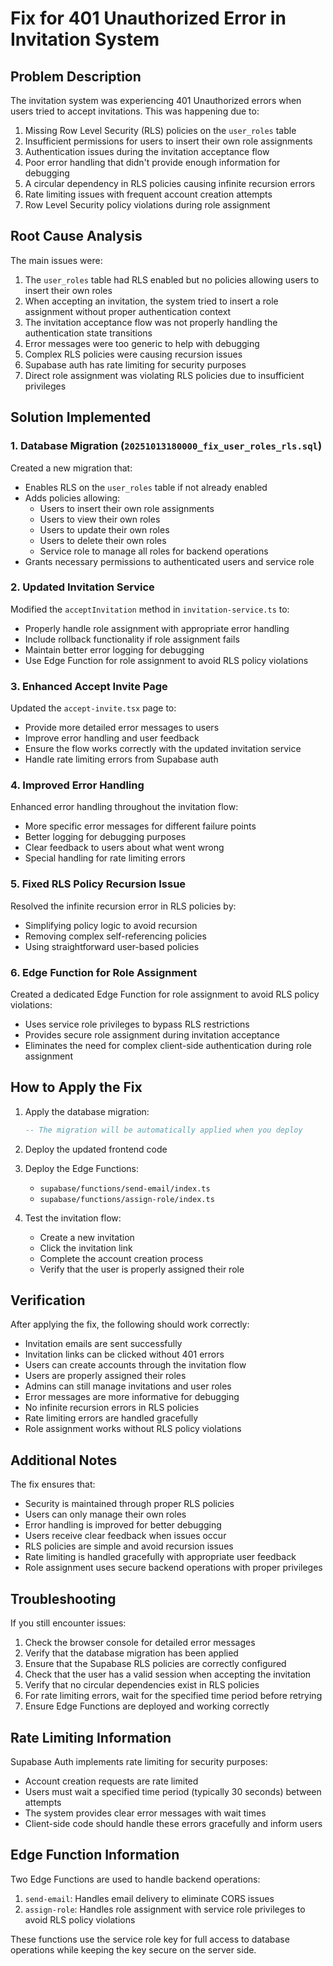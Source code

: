 # Fix for 401 Unauthorized Error in Invitation System

## Problem Description

The invitation system was experiencing 401 Unauthorized errors when users tried to accept invitations. This was happening due to:

1. Missing Row Level Security (RLS) policies on the `user_roles` table
2. Insufficient permissions for users to insert their own role assignments
3. Authentication issues during the invitation acceptance flow
4. Poor error handling that didn't provide enough information for debugging
5. A circular dependency in RLS policies causing infinite recursion errors
6. Rate limiting issues with frequent account creation attempts
7. Row Level Security policy violations during role assignment

## Root Cause Analysis

The main issues were:

1. The `user_roles` table had RLS enabled but no policies allowing users to insert their own roles
2. When accepting an invitation, the system tried to insert a role assignment without proper authentication context
3. The invitation acceptance flow was not properly handling the authentication state transitions
4. Error messages were too generic to help with debugging
5. Complex RLS policies were causing recursion issues
6. Supabase auth has rate limiting for security purposes
7. Direct role assignment was violating RLS policies due to insufficient privileges

## Solution Implemented

### 1. Database Migration (`20251013180000_fix_user_roles_rls.sql`)

Created a new migration that:

- Enables RLS on the `user_roles` table if not already enabled
- Adds policies allowing:
  - Users to insert their own role assignments
  - Users to view their own roles
  - Users to update their own roles
  - Users to delete their own roles
  - Service role to manage all roles for backend operations
- Grants necessary permissions to authenticated users and service role

### 2. Updated Invitation Service

Modified the `acceptInvitation` method in `invitation-service.ts` to:

- Properly handle role assignment with appropriate error handling
- Include rollback functionality if role assignment fails
- Maintain better error logging for debugging
- Use Edge Function for role assignment to avoid RLS policy violations

### 3. Enhanced Accept Invite Page

Updated the `accept-invite.tsx` page to:

- Provide more detailed error messages to users
- Improve error handling and user feedback
- Ensure the flow works correctly with the updated invitation service
- Handle rate limiting errors from Supabase auth

### 4. Improved Error Handling

Enhanced error handling throughout the invitation flow:

- More specific error messages for different failure points
- Better logging for debugging purposes
- Clear feedback to users about what went wrong
- Special handling for rate limiting errors

### 5. Fixed RLS Policy Recursion Issue

Resolved the infinite recursion error in RLS policies by:

- Simplifying policy logic to avoid recursion
- Removing complex self-referencing policies
- Using straightforward user-based policies

### 6. Edge Function for Role Assignment

Created a dedicated Edge Function for role assignment to avoid RLS policy violations:

- Uses service role privileges to bypass RLS restrictions
- Provides secure role assignment during invitation acceptance
- Eliminates the need for complex client-side authentication during role assignment

## How to Apply the Fix

1. Apply the database migration:
   ```sql
   -- The migration will be automatically applied when you deploy
   ```

2. Deploy the updated frontend code

3. Deploy the Edge Functions:
   - `supabase/functions/send-email/index.ts`
   - `supabase/functions/assign-role/index.ts`

4. Test the invitation flow:
   - Create a new invitation
   - Click the invitation link
   - Complete the account creation process
   - Verify that the user is properly assigned their role

## Verification

After applying the fix, the following should work correctly:

- Invitation emails are sent successfully
- Invitation links can be clicked without 401 errors
- Users can create accounts through the invitation flow
- Users are properly assigned their roles
- Admins can still manage invitations and user roles
- Error messages are more informative for debugging
- No infinite recursion errors in RLS policies
- Rate limiting errors are handled gracefully
- Role assignment works without RLS policy violations

## Additional Notes

The fix ensures that:
- Security is maintained through proper RLS policies
- Users can only manage their own roles
- Error handling is improved for better debugging
- Users receive clear feedback when issues occur
- RLS policies are simple and avoid recursion issues
- Rate limiting is handled gracefully with appropriate user feedback
- Role assignment uses secure backend operations with proper privileges

## Troubleshooting

If you still encounter issues:

1. Check the browser console for detailed error messages
2. Verify that the database migration has been applied
3. Ensure that the Supabase RLS policies are correctly configured
4. Check that the user has a valid session when accepting the invitation
5. Verify that no circular dependencies exist in RLS policies
6. For rate limiting errors, wait for the specified time period before retrying
7. Ensure Edge Functions are deployed and working correctly

## Rate Limiting Information

Supabase Auth implements rate limiting for security purposes:
- Account creation requests are rate limited
- Users must wait a specified time period (typically 30 seconds) between attempts
- The system provides clear error messages with wait times
- Client-side code should handle these errors gracefully and inform users

## Edge Function Information

Two Edge Functions are used to handle backend operations:

1. `send-email`: Handles email delivery to eliminate CORS issues
2. `assign-role`: Handles role assignment with service role privileges to avoid RLS policy violations

These functions use the service role key for full access to database operations while keeping the key secure on the server side.